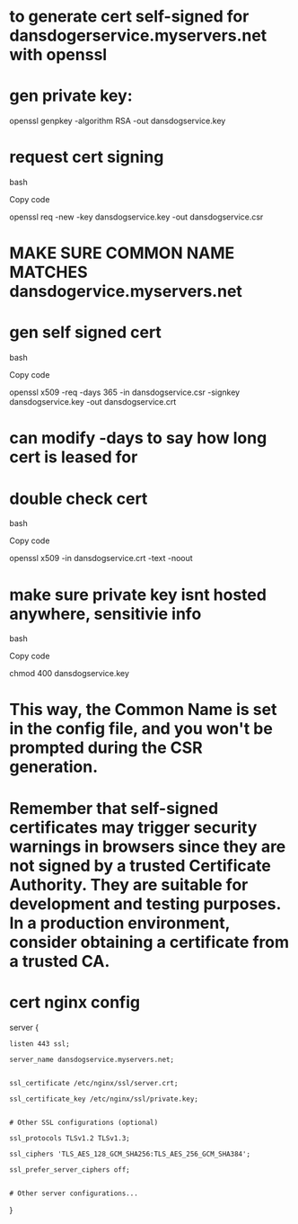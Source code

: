 
# to generate cert self-signed for dansdogerservice.myservers.net with openssl

#  gen private key:


openssl genpkey -algorithm RSA -out dansdogservice.key

# request cert signing

bash

Copy code

openssl req -new -key dansdogservice.key -out dansdogservice.csr

# MAKE SURE COMMON NAME MATCHES dansdogervice.myservers.net

# gen self signed cert
bash

Copy code

openssl x509 -req -days 365 -in dansdogservice.csr -signkey dansdogservice.key -out dansdogservice.crt

# can modify -days to say how long cert is leased for


# double check cert

bash

Copy code

openssl x509 -in dansdogservice.crt -text -noout

# make sure private key isnt hosted anywhere, sensitivie info

bash

Copy code

chmod 400 dansdogservice.key



# This way, the Common Name is set in the config file, and you won't be prompted during the CSR generation.


# Remember that self-signed certificates may trigger security warnings in browsers since they are not signed by a trusted Certificate Authority. They are suitable for development and testing purposes. In a production environment, consider obtaining a certificate from a trusted CA.


# cert nginx config


server {

    listen 443 ssl;

    server_name dansdogservice.myservers.net;


    ssl_certificate /etc/nginx/ssl/server.crt;

    ssl_certificate_key /etc/nginx/ssl/private.key;


    # Other SSL configurations (optional)

    ssl_protocols TLSv1.2 TLSv1.3;

    ssl_ciphers 'TLS_AES_128_GCM_SHA256:TLS_AES_256_GCM_SHA384';

    ssl_prefer_server_ciphers off;


    # Other server configurations...

}





